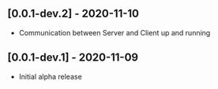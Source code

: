 ## [0.0.1-dev.2] - 2020-11-10

* Communication between Server and Client up and running

## [0.0.1-dev.1] - 2020-11-09

* Initial alpha release